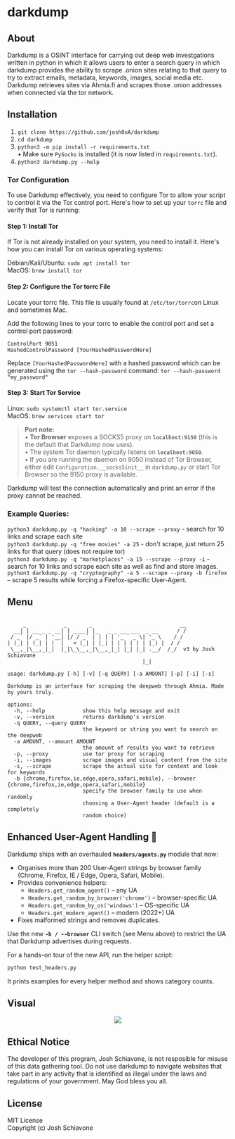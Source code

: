 # darkdump

## About 
Darkdump is a OSINT interface for carrying out deep web investgations written in python in which it allows users to enter a search query in which darkdump provides the ability to scrape .onion sites relating to that query to try to extract emails, metadata, keywords, images, social media etc. Darkdump retrieves sites via Ahmia.fi and scrapes those .onion addresses when connected via the tor network. 

## Installation
1) ``git clone https://github.com/josh0xA/darkdump``<br/>
2) ``cd darkdump``<br/>
3) ``python3 -m pip install -r requirements.txt``<br/>
   • Make sure `PySocks` is installed (it is now listed in `requirements.txt`).  
4) ``python3 darkdump.py --help``<br/>

### Tor Configuration 
To use Darkdump effectively, you need to configure Tor to allow your script to control it via the Tor control port. Here's how to set up your `torrc` file and verify that Tor is running: <br/>

#### Step 1: Install Tor
If Tor is not already installed on your system, you need to install it. Here's how you can install Tor on various operating systems:

Debian/Kali/Ubuntu: `sudo apt install tor`<br/>
MacOS: `brew install tor`<br/>

#### Step 2: Configure the Tor torrc File<br/>
Locate your torrc file. This file is usually found at `/etc/tor/torrc`on Linux and sometimes Mac. 

Add the following lines to your torrc to enable the control port and set a control port password:
```
ControlPort 9051
HashedControlPassword [YourHashedPasswordHere]
```
Replace `[YourHashedPasswordHere]` with a hashed password which can be generated using the `tor --hash-password` command: `tor --hash-password "my_password"`

#### Step 3: Start Tor Service
Linux: `sudo systemctl start tor.service`<br/>
MacOS: `brew services start tor`<br/>

> **Port note:**  
> • **Tor Browser** exposes a SOCKS5 proxy on **`localhost:9150`** (this is the default that Darkdump now uses).  
> • The system Tor daemon typically listens on **`localhost:9050`**.  
> • If you are running the daemon on 9050 instead of Tor Browser, either edit `Configuration.__socks5init__` in `darkdump.py` or start Tor Browser so the 9150 proxy is available.  

Darkdump will test the connection automatically and print an error if the proxy cannot be reached.

### Example Queries: 
`python3 darkdump.py -q "hacking" -a 10 --scrape --proxy` - search for 10 links and scrape each site <br/>
`python3 darkdump.py -q "free movies" -a 25` - don't scrape, just return 25 links for that query (does not require tor) <br/>
`python3 darkdump.py -q "marketplaces" -a 15 --scrape --proxy -i` - search for 10 links and scrape each site as well as find and store images.
`python3 darkdump.py -q "cryptography" -a 5 --scrape --proxy -b firefox` – scrape 5 results while forcing a Firefox-specific User-Agent.  

## Menu
```

     _            _       _                            __
  __| | __ _ _ __| | ____| |_   _ _ __ ___  _ __      / /
 / _` |/ _` | '__| |/ / _` | | | | '_ ` _ \| '_ \    / / 
| (_| | (_| | |  |   < (_| | |_| | | | | | | |_) |  / /  
 \__,_|\__,_|_|  |_|\_\__,_|\__,_|_| |_| |_| .__/  /_/  v3 by Josh Schiavone 
                                           |_|           

usage: darkdump.py [-h] [-v] [-q QUERY] [-a AMOUNT] [-p] [-i] [-s]

Darkdump is an interface for scraping the deepweb through Ahmia. Made by yours truly.

options:
  -h, --help            show this help message and exit
  -v, --version         returns darkdump's version
  -q QUERY, --query QUERY
                        the keyword or string you want to search on the deepweb
  -a AMOUNT, --amount AMOUNT
                        the amount of results you want to retrieve
  -p, --proxy           use tor proxy for scraping
  -i, --images          scrape images and visual content from the site
  -s, --scrape          scrape the actual site for content and look for keywords
  -b {chrome,firefox,ie,edge,opera,safari,mobile}, --browser {chrome,firefox,ie,edge,opera,safari,mobile}
                        specify the browser family to use when randomly
                        choosing a User-Agent header (default is a completely
                        random choice)

```

## Enhanced User-Agent Handling  🚀
Darkdump ships with an overhauled **`headers/agents.py`** module that now:

* Organises more than 200 User-Agent strings by browser family (Chrome, Firefox, IE / Edge, Opera, Safari, Mobile).  
* Provides convenience helpers:
  * `Headers.get_random_agent()` – any UA  
  * `Headers.get_random_by_browser('chrome')` – browser-specific UA  
  * `Headers.get_random_by_os('windows')` – OS-specific UA  
  * `Headers.get_modern_agent()` – modern (2022+) UA  
* Fixes malformed strings and removes duplicates.

Use the new **`-b / --browser`** CLI switch (see Menu above) to restrict the UA that Darkdump advertises during requests.

For a hands-on tour of the new API, run the helper script:

```bash
python test_headers.py
```

It prints examples for every helper method and shows category counts.

## Visual
<p align="center">
  <img src="imgs/darkdump_example.png">
</p>

## Ethical Notice
The developer of this program, Josh Schiavone, is not resposible for misuse of this data gathering tool. Do not use darkdump to navigate websites that take part in any activity that is identified as illegal under the laws and regulations of your government. May God bless you all. 

## License 
MIT License<br/>
Copyright (c) Josh Schiavone
